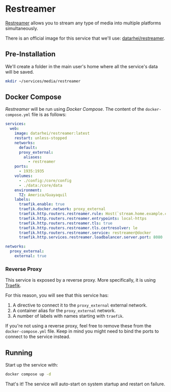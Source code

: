 # Restreamer

[Restreamer](https://docs.datarhei.com/restreamer) allows you to stream any type of media into multiple platforms simultaneously.

There is an official image for this service that we'll use: [datarhei/restreamer](https://hub.docker.com/r/datarhei/restreamer).

## Pre-Installation

We'll create a folder in the main user's home where all the service's data will be saved.

```bash
mkdir ~/services/media/restreamer
```

## Docker Compose

*Restreamer* will be run using *Docker Compose*. The content of the `docker-compose.yml` file is as follows:

```yaml
services:
  web:
    image: datarhei/restreamer:latest
    restart: unless-stopped
    networks:
      default:
      proxy_external:
        aliases:
          - restreamer
    ports:
      - 1935:1935
    volumes:
      - ./config:/core/config
      - ./data:/core/data
    environment:
      TZ: America/Guayaquil
    labels:
      traefik.enable: true
      traefik.docker.network: proxy_external
      traefik.http.routers.restreamer.rule: Host(`stream.home.example.com`) || Host(`stream.vpn.example.com`)
      traefik.http.routers.restreamer.entrypoints: local-https
      traefik.http.routers.restreamer.tls: true
      traefik.http.routers.restreamer.tls.certresolver: le
      traefik.http.routers.restreamer.service: restreamer@docker
      traefik.http.services.restreamer.loadbalancer.server.port: 8080

networks:
  proxy_external:
    external: true
```

### Reverse Proxy

This service is exposed by a reverse proxy. More specifically, it is using [Traefik](../networking/traefik.md).

For this reason, you will see that this service has:

1. A directive to connect it to the `proxy_external` external network.
2. A container alias for the `proxy_external` network.
3. A number of labels with names starting with `traefik`.

If you're not using a reverse proxy, feel free to remove these from the `docker-compose.yml` file.
Keep in mind you might need to bind the ports to connect to the service instead.

## Running

Start up the service with:

```bash
docker compose up -d
```

That's it! The service will auto-start on system startup and restart on failure.
